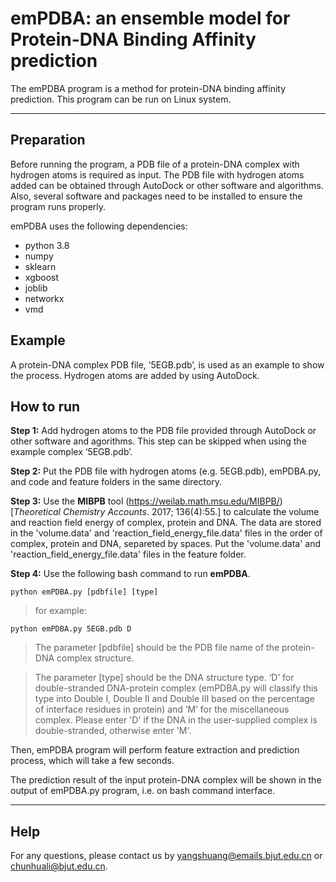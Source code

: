 # **emPDBA: an ensemble model for Protein-DNA Binding Affinity prediction**



The emPDBA program is a method for protein-DNA binding affinity prediction. This program can be run on Linux system. 

---


## Preparation
Before running the program, a PDB file of a protein-DNA complex with hydrogen atoms is required as input. The PDB file with hydrogen atoms added can be obtained through AutoDock or other software and algorithms. Also, several software and packages need to be installed to ensure the program runs properly. 

emPDBA uses the following dependencies:
- python 3.8
- numpy
- sklearn
- xgboost
- joblib
- networkx
- vmd


## Example
A protein-DNA complex PDB file, ‘5EGB.pdb’, is used as an example to show the process. Hydrogen atoms are added by using AutoDock.


## How to run
**Step 1:** Add hydrogen atoms to the PDB file provided through AutoDock or other software and agorithms. This step can be skipped when using the example complex ‘5EGB.pdb’.

**Step 2:** Put the PDB file with hydrogen atoms (e.g. 5EGB.pdb), emPDBA.py, and code and feature folders in the same directory.

**Step 3:** Use the **MIBPB** tool (https://weilab.math.msu.edu/MIBPB/) [*Theoretical Chemistry Accounts*. 2017; 136(4):55.] to calculate the volume and reaction field energy of complex, protein and DNA. The data are stored in the 'volume.data' and 'reaction_field_energy_file.data' files in the order of complex, protein and DNA, separeted by spaces. Put the 'volume.data' and 'reaction_field_energy_file.data' files in the feature folder.

**Step 4:** Use the following bash command to run **emPDBA**.
		
```
python emPDBA.py [pdbfile] [type]
```

> for example:
```
python emPDBA.py 5EGB.pdb D
```


> The parameter [pdbfile] should be the PDB file name of the protein-DNA complex structure.

> The parameter [type] should be the DNA structure type. ‘D’ for double-stranded DNA-protein complex (emPDBA.py will classify this type into Double I, Double II and Double III based on the percentage of interface residues in protein) and ‘M’ for the miscellaneous complex. Please enter 'D' if the DNA in the user-supplied complex is double-stranded, otherwise enter 'M'.

Then, emPDBA program will perform feature extraction and prediction process, which will take a few seconds.

The prediction result of the input protein-DNA complex will be shown in the output of emPDBA.py program, i.e. on bash command interface.


---

## Help
For any questions, please contact us by yangshuang@emails.bjut.edu.cn or chunhuali@bjut.edu.cn.
